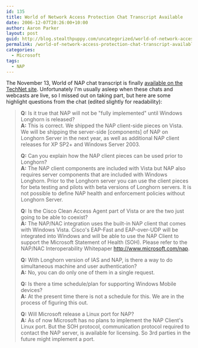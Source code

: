 ```yaml
---
id: 135
title: World of Network Access Protection Chat Transcript Available
date: 2006-12-07T20:26:00+10:00
author: Aaron Parker
layout: post
guid: http://blog.stealthpuppy.com/uncategorized/world-of-network-access-protection-chat-transcript-available
permalink: /world-of-network-access-protection-chat-transcript-available/
categories:
  - Microsoft
tags:
  - NAP
---
```

The November 13, World of NAP chat transcript is finally [available on the TechNet site](http://www.microsoft.com/technet/community/chats/trans/network/06_1113_tn_nap.mspx). Unfortunately I'm usually asleep when these chats and webcasts are live, so I missed out on taking part, but here are some highlight questions from the chat (edited slightly for readability):

> **Q:** Is it true that NAP will not be "fully implemented" until Windows Longhorn is released?  
> **A:** This is correct. We shipped the NAP client-side pieces on Vista. We will be shipping the server-side [components] of NAP on Longhorn Server in the next year, as well as additional NAP client releases for XP SP2+ and Windows Server 2003.
> 
> **Q:** Can you explain how the NAP client pieces can be used prior to Longhorn?  
> **A:** The NAP client components are included with Vista but NAP also requires server components that are included with Windows Longhorn. Prior to the Longhorn server you can use the client pieces for beta testing and pilots with beta versions of Longhorn servers. It is not possible to define NAP health and enforcement policies without Longhorn Server.
> 
> **Q:** Is the Cisco Clean Access Agent part of Vista or are the two just going to be able to coexist?  
> **A:** The NAP/NAC integration uses the built-in NAP client that comes with Windows Vista. Cisco's EAP-Fast and EAP-over-UDP will be integrated into Windows and will be able to use the NAP Client to support the Microsoft Statement of Health (SOH). Please refer to the NAP/NAC Interoperability Whitepaper <http://www.microsoft.com/nap>.
> 
> **Q:** With Longhorn version of IAS and NAP, is there a way to do simultaneous machine and user authentication?  
> **A:** No, you can do only one of them in a single request.
> 
> **Q:** Is there a time schedule/plan for supporting Windows Mobile devices?  
> **A:** At the present time there is not a schedule for this. We are in the process of figuring this out.
> 
> **Q:** Will Microsoft release a Linux port for NAP?  
> **A:** As of now Microsoft has no plans to implement the NAP Client's Linux port. But the SOH protocol, communication protocol required to contact the NAP server, is available for licensing. So 3rd parties in the future might implement a port.